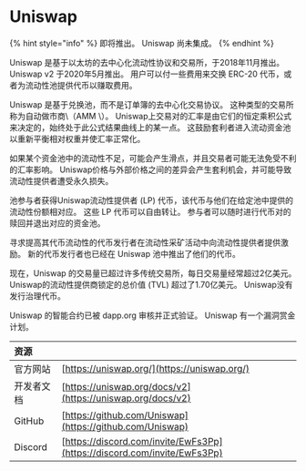 # Uniswap

{% hint style="info" %}
即将推出。 Uniswap 尚未集成。
{% endhint %}

Uniswap 是基于以太坊的去中心化流动性协议和交易所，于2018年11月推出。 Uniswap v2 于2020年5月推出。 用户可以付一些费用来交换 ERC-20 代币，或者为流动性池提供代币以赚取费用。

Uniswap 是基于兑换池，而不是订单簿的去中心化交易协议。 这种类型的交易所称为自动做市商\（AMM \）。 Uniswap上交易对的汇率是由它们的恒定乘积公式来决定的，始终处于此公式结果曲线上的某一点。 这鼓励套利者进入流动资金池以重新平衡相对权重并使汇率正常化。

如果某个资金池中的流动性不足，可能会产生滑点，并且交易者可能无法免受不利的汇率影响。 Uniswap价格与外部价格之间的差异会产生套利机会，并可能导致流动性提供者遭受永久损失。

池参与者获得Uniswap流动性提供者 \(LP\) 代币，该代币与他们在给定池中提供的流动性份额相对应。 这些 LP 代币可以自由转让。 参与者可以随时进行代币对的赎回并退出对应的资金池。

寻求提高其代币流动性的代币发行者在流动性采矿活动中向流动性提供者提供激励。 新的代币发行者也已经在 Uniswap 池中推出了他们的代币。

现在，Uniswap 的交易量已超过许多传统交易所，每日交易量经常超过2亿美元。 Uniswap的流动性提供商锁定的总价值 \(TVL\) 超过了1.70亿美元。 Uniswap没有发行治理代币。

Uniswap 的智能合约已被 dapp.org 审核并正式验证。 Uniswap 有一个漏洞赏金计划。

| 资源      |                                                                          |
|:------- |:------------------------------------------------------------------------ |
| 官方网站    | [https://uniswap.org/](https://uniswap.org/)                             |
| 开发者文档   | [https://uniswap.org/docs/v2](https://uniswap.org/docs/v2)               |
| GitHub  | [https://github.com/Uniswap](https://github.com/Uniswap)                 |
| Discord | [https://discord.com/invite/EwFs3Pp](https://discord.com/invite/EwFs3Pp) |


